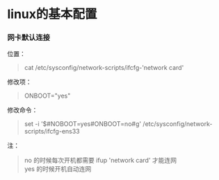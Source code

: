 # linux的基本配置



### 网卡默认连接

位置：
>cat /etc/sysconfig/network-scripts/ifcfg-'network card'

修改项：
>ONBOOT="yes"

修改命令：
> set -i '$#NOBOOT=yes#ONBOOT=no#g' /etc/sysconfig/network-scripts/ifcfg-ens33


注：
>no 的时候每次开机都需要 ifup 'network card' 才能连网<br>
yes 的时候开机自动连网


